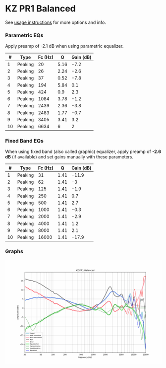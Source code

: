 # KZ PR1 Balanced
See [usage instructions](https://github.com/jaakkopasanen/AutoEq#usage) for more options and info.

### Parametric EQs
Apply preamp of -2.1 dB when using parametric equalizer.

|   # | Type    |   Fc (Hz) |    Q |   Gain (dB) |
|-----|---------|-----------|------|-------------|
|   1 | Peaking |        20 | 5.16 |        -7.2 |
|   2 | Peaking |        26 | 2.24 |        -2.6 |
|   3 | Peaking |        37 | 0.52 |        -7.8 |
|   4 | Peaking |       194 | 5.84 |         0.1 |
|   5 | Peaking |       424 | 0.9  |         2.3 |
|   6 | Peaking |      1084 | 3.78 |        -1.2 |
|   7 | Peaking |      2439 | 2.36 |        -3.8 |
|   8 | Peaking |      2483 | 1.77 |        -0.7 |
|   9 | Peaking |      3405 | 3.41 |         3.2 |
|  10 | Peaking |      6634 | 6    |         2   |

### Fixed Band EQs
When using fixed band (also called graphic) equalizer, apply preamp of **-2.6 dB** (if available) and set gains manually with these parameters.

|   # | Type    |   Fc (Hz) |    Q |   Gain (dB) |
|-----|---------|-----------|------|-------------|
|   1 | Peaking |        31 | 1.41 |       -11.9 |
|   2 | Peaking |        62 | 1.41 |        -3   |
|   3 | Peaking |       125 | 1.41 |        -1.9 |
|   4 | Peaking |       250 | 1.41 |         0.7 |
|   5 | Peaking |       500 | 1.41 |         2.7 |
|   6 | Peaking |      1000 | 1.41 |        -0.3 |
|   7 | Peaking |      2000 | 1.41 |        -2.9 |
|   8 | Peaking |      4000 | 1.41 |         1.2 |
|   9 | Peaking |      8000 | 1.41 |         2.1 |
|  10 | Peaking |     16000 | 1.41 |       -17.9 |

### Graphs
![](./KZ%20PR1%20Balanced.png)
